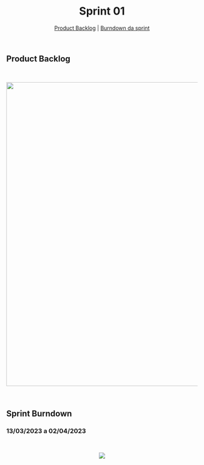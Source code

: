 
<h1 align="center">Sprint 01</h1>

<p align="center">
 <a href="#product-backlog">Product Backlog</a> |  <a href="#sprint-burndown">Burndown da sprint</a>
</p>

<br>

## Product Backlog
<br>

<p align="center"> 
<img src="https://media.discordapp.net/attachments/887890002741170176/1092600909663567962/Group_40.png?width=952&height=562" width="800"/> <br>
</p>
 
<br>

## Sprint Burndown

### 13/03/2023 a 02/04/2023
<br>

<p align="center"> 
<img src="https://media.discordapp.net/attachments/887890002741170176/1092601514784202833/WhatsApp_Image_2023-04-03_at_21.07.52.jpeg?width=876&height=507"/> <br>
</p>

<br>